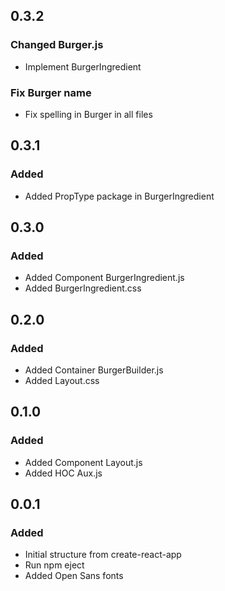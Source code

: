 ## 0.3.2
### Changed Burger.js
- Implement BurgerIngredient
### Fix Burger name
- Fix spelling in Burger in all files
## 0.3.1
### Added
- Added PropType package in BurgerIngredient
## 0.3.0
### Added
- Added Component BurgerIngredient.js
- Added BurgerIngredient.css
## 0.2.0
### Added
- Added Container BurgerBuilder.js
- Added Layout.css
## 0.1.0
### Added
- Added Component Layout.js
- Added HOC Aux.js
## 0.0.1
### Added
- Initial structure from create-react-app
- Run npm eject
- Added Open Sans fonts